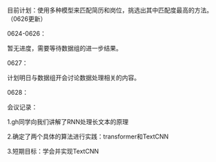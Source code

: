 目前计划：使用多种模型来匹配简历和岗位，挑选出其中匹配度最高的方法。（0626更新）

0624-0626：

暂无进度，需要等待数据组的进一步结果。

0627：

计划明日与数据组开会讨论数据处理相关的内容。

0628：

会议记录：

1.gh同学向我们讲解了RNN处理长文本的原理

2.确定了两个具体的算法进行实践：transformer和TextCNN

3.短期目标：学会并实现TextCNN
